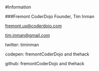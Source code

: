 #Information

###Fremont CoderDojo Founder, Tim Inman

fremont.us@coderdojo.com

tim.inman@gmail.com

twitter: timinman

codepen: fremontCoderDojo and thehack 

github: fremontCoderDojo and thehack 

